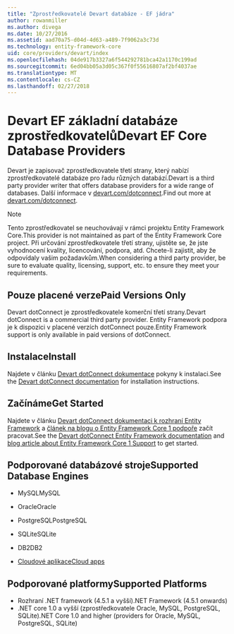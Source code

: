 ```yaml
---
title: "Zprostředkovatelé Devart databáze - EF jádra"
author: rowanmiller
ms.author: divega
ms.date: 10/27/2016
ms.assetid: aad70a75-d04d-4d63-a489-7f9062a3c73d
ms.technology: entity-framework-core
uid: core/providers/devart/index
ms.openlocfilehash: 04de917b3327a6f544292781bca42a1170c199ad
ms.sourcegitcommit: 6ed04bb05a3d05c367f0f55616807af2bf4037ae
ms.translationtype: MT
ms.contentlocale: cs-CZ
ms.lasthandoff: 02/27/2018
---
```

# <a name="devart-ef-core-database-providers"></a><span data-ttu-id="54c96-102">Devart EF základní databáze zprostředkovatelů</span><span class="sxs-lookup"><span data-stu-id="54c96-102">Devart EF Core Database Providers</span></span>

<span data-ttu-id="54c96-103">Devart je zapisovač zprostředkovatele třetí strany, který nabízí zprostředkovatelé databáze pro řadu různých databází.</span><span class="sxs-lookup"><span data-stu-id="54c96-103">Devart is a third party provider writer that offers database providers for a wide range of databases.</span></span> <span data-ttu-id="54c96-104">Další informace v [devart.com/dotconnect](https://www.devart.com/dotconnect/).</span><span class="sxs-lookup"><span data-stu-id="54c96-104">Find out more at [devart.com/dotconnect](https://www.devart.com/dotconnect/).</span></span>

> [!NOTE]  
> <span data-ttu-id="54c96-105">Tento zprostředkovatel se neuchovávají v rámci projektu Entity Framework Core.</span><span class="sxs-lookup"><span data-stu-id="54c96-105">This provider is not maintained as part of the Entity Framework Core project.</span></span> <span data-ttu-id="54c96-106">Při určování zprostředkovatele třetí strany, ujistěte se, že jste vyhodnocení kvality, licencování, podpora, atd. Chcete-li zajistit, aby že odpovídaly vašim požadavkům.</span><span class="sxs-lookup"><span data-stu-id="54c96-106">When considering a third party provider, be sure to evaluate quality, licensing, support, etc. to ensure they meet your requirements.</span></span>

## <a name="paid-versions-only"></a><span data-ttu-id="54c96-107">Pouze placené verze</span><span class="sxs-lookup"><span data-stu-id="54c96-107">Paid Versions Only</span></span>

<span data-ttu-id="54c96-108">Devart dotConnect je zprostředkovatele komerční třetí strany.</span><span class="sxs-lookup"><span data-stu-id="54c96-108">Devart dotConnect is a commercial third party provider.</span></span> <span data-ttu-id="54c96-109">Entity Framework podpora je k dispozici v placené verzích dotConnect pouze.</span><span class="sxs-lookup"><span data-stu-id="54c96-109">Entity Framework support is only available in paid versions of dotConnect.</span></span>

## <a name="install"></a><span data-ttu-id="54c96-110">Instalace</span><span class="sxs-lookup"><span data-stu-id="54c96-110">Install</span></span>

<span data-ttu-id="54c96-111">Najdete v článku [Devart dotConnect dokumentace](https://www.devart.com/dotconnect/) pokyny k instalaci.</span><span class="sxs-lookup"><span data-stu-id="54c96-111">See the [Devart dotConnect documentation](https://www.devart.com/dotconnect/) for installation instructions.</span></span>

## <a name="get-started"></a><span data-ttu-id="54c96-112">Začínáme</span><span class="sxs-lookup"><span data-stu-id="54c96-112">Get Started</span></span>

<span data-ttu-id="54c96-113">Najdete v článku [Devart dotConnect dokumentaci k rozhraní Entity Framework](https://www.devart.com/dotconnect/entityframework.html) a [článek na blogu o Entity Framework Core 1 podpoře](http://blog.devart.com/entity-framework-core-1-entity-framework-7-support.html) začít pracovat.</span><span class="sxs-lookup"><span data-stu-id="54c96-113">See the [Devart dotConnect Entity Framework documentation](https://www.devart.com/dotconnect/entityframework.html) and [blog article about Entity Framework Core 1 Support](http://blog.devart.com/entity-framework-core-1-entity-framework-7-support.html) to get started.</span></span>

## <a name="supported-database-engines"></a><span data-ttu-id="54c96-114">Podporované databázové stroje</span><span class="sxs-lookup"><span data-stu-id="54c96-114">Supported Database Engines</span></span>

* <span data-ttu-id="54c96-115">MySQL</span><span class="sxs-lookup"><span data-stu-id="54c96-115">MySQL</span></span>

* <span data-ttu-id="54c96-116">Oracle</span><span class="sxs-lookup"><span data-stu-id="54c96-116">Oracle</span></span>

* <span data-ttu-id="54c96-117">PostgreSQL</span><span class="sxs-lookup"><span data-stu-id="54c96-117">PostgreSQL</span></span>

* <span data-ttu-id="54c96-118">SQLite</span><span class="sxs-lookup"><span data-stu-id="54c96-118">SQLite</span></span>

* <span data-ttu-id="54c96-119">DB2</span><span class="sxs-lookup"><span data-stu-id="54c96-119">DB2</span></span>

* [<span data-ttu-id="54c96-120">Cloudové aplikace</span><span class="sxs-lookup"><span data-stu-id="54c96-120">Cloud apps</span></span>](https://www.devart.com/dotconnect/#cloud)

## <a name="supported-platforms"></a><span data-ttu-id="54c96-121">Podporované platformy</span><span class="sxs-lookup"><span data-stu-id="54c96-121">Supported Platforms</span></span>

* <span data-ttu-id="54c96-122">Rozhraní .NET framework (4.5.1 a vyšší)</span><span class="sxs-lookup"><span data-stu-id="54c96-122">.NET Framework (4.5.1 onwards)</span></span>
* <span data-ttu-id="54c96-123">.NET core 1.0 a vyšší (zprostředkovatele Oracle, MySQL, PostgreSQL, SQLite)</span><span class="sxs-lookup"><span data-stu-id="54c96-123">.NET Core 1.0 and higher (providers for Oracle, MySQL, PostgreSQL, SQLite)</span></span>
